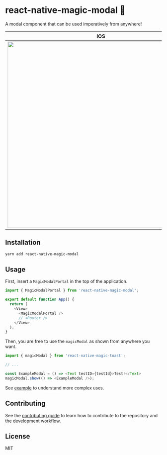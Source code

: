 # react-native-magic-modal 🦄

A modal component that can be used imperatively from anywhere!

| IOS                                                                                                                           | Android                                                                                                                       |
| ----------------------------------------------------------------------------------------------------------------------------- | ----------------------------------------------------------------------------------------------------------------------------- |
| <img src="https://user-images.githubusercontent.com/50031755/155215573-df8f20fb-9b3f-4ce6-9d48-2afa8cb41daa.gif" height=600/> | <img src="https://user-images.githubusercontent.com/50031755/155215547-d2b45f33-264e-4c90-8ff1-e33b72e2c3b1.gif" height=600/> |

## Installation

```sh
yarn add react-native-magic-modal
```


## Usage

First, insert a `MagicModalPortal` in the top of the application.

```js
import { MagicModalPortal } from 'react-native-magic-modal';

export default function App() {
  return (
    <View>
      <MagicModalPortal />
      // <Router />
    </View>
  );
}
```

Then, you are free to use the `magicModal` as shown from anywhere you want.

```js
import { magicModal } from 'react-native-magic-toast';

// ...

const ExampleModal = () => <Text testID={testId}>Test!</Text>
magicModal.show(() => <ExampleModal />);
```
See [example](example/src) to understand more complex uses.

## Contributing

See the [contributing guide](CONTRIBUTING.md) to learn how to contribute to the repository and the development workflow.

## License

MIT

